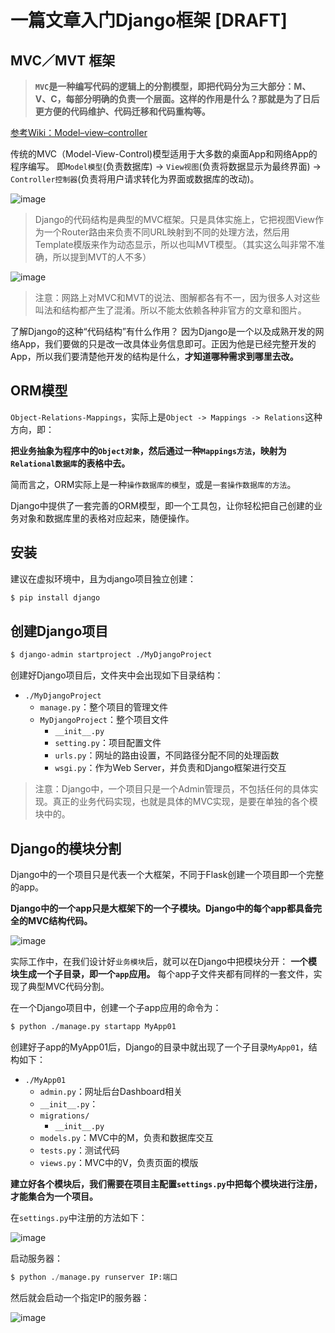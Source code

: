 # 一篇文章入门Django框架 [DRAFT]


## MVC／MVT 框架

> **`MVC`是一种编写代码的逻辑上的分割模型，即把代码分为三大部分：M、V、C，每部分明确的负责一个层面。这样的作用是什么？那就是为了日后更方便的代码维护、代码迁移和代码重构等。**

[参考Wiki：Model–view–controller](https://www.wikiwand.com/en/Model%E2%80%93view%E2%80%93controller)

传统的MVC（Model-View-Control)模型适用于大多数的桌面App和网络App的程序编写。
即`Model模型`(负责数据库) -> `View视图`(负责将数据显示为最终界面) -> `Controller控制器`(负责将用户请求转化为界面或数据库的改动)。


![image](https://user-images.githubusercontent.com/14041622/49124607-0a18aa80-f2f8-11e8-80c8-fe8070fc00e4.png)


> Django的代码结构是典型的MVC框架。只是具体实施上，它把视图View作为一个Router路由来负责不同URL映射到不同的处理方法，然后用Template模版来作为动态显示，所以也叫MVT模型。（其实这么叫非常不准确，所以提到MVT的人不多）

![image](https://user-images.githubusercontent.com/14041622/49125230-4b11be80-f2fa-11e8-8017-9a072d35c80b.png)

> 注意：网路上对MVC和MVT的说法、图解都各有不一，因为很多人对这些叫法和结构都产生了混淆。所以不能太依赖各种非官方的文章和图片。


了解Django的这种“代码结构”有什么作用？
因为Django是一个以及成熟开发的网络App，我们要做的只是改一改具体业务信息即可。正因为他是已经完整开发的App，所以我们要清楚他开发的结构是什么，**才知道哪种需求到哪里去改。**




## ORM模型

`Object-Relations-Mappings`，实际上是`Object -> Mappings -> Relations`这种方向，即：

**把业务抽象为程序中的`Object对象`，然后通过一种`Mappings方法`，映射为`Relational数据库`的表格中去。**

简而言之，ORM实际上是一种`操作数据库的模型`，或是`一套操作数据库的方法`。

Django中提供了一套完善的ORM模型，即一个工具包，让你轻松把自己创建的业务对象和数据库里的表格对应起来，随便操作。




## 安装

建议在虚拟环境中，且为django项目独立创建：
```sh
$ pip install django
```

## 创建Django项目

```sh
$ django-admin startproject ./MyDjangoProject
```

创建好Django项目后，文件夹中会出现如下目录结构：
- `./MyDjangoProject`
    - `manage.py`：整个项目的管理文件
    - `MyDjangoProject`：整个项目文件
        - `__init__.py`
        - `setting.py`：项目配置文件
        - `urls.py`：网址的路由设置，不同路径分配不同的处理函数
        - `wsgi.py`：作为Web Server，并负责和Django框架进行交互

> 注意：Django中，一个项目只是一个Admin管理员，不包括任何的具体实现。真正的业务代码实现，也就是具体的MVC实现，是要在单独的各个模块中的。

## Django的模块分割

Django中的一个项目只是代表一个大框架，不同于Flask创建一个项目即一个完整的app。

**Django中的一个app只是大框架下的一个子模块。Django中的每个app都具备完全的MVC结构代码。**

![image](https://user-images.githubusercontent.com/14041622/49100465-fd239900-f2ae-11e8-943b-b8c12de9f860.png)


实际工作中，在我们设计好`业务模块`后，就可以在Django中把模块分开： **一个模块生成一个子目录，即一个`app`应用。** 每个app子文件夹都有同样的一套文件，实现了典型MVC代码分割。

在一个Django项目中，创建一个子app应用的命令为：
```sh
$ python ./manage.py startapp MyApp01
```
创建好子app的MyApp01后，Django的目录中就出现了一个子目录`MyApp01`，结构如下：
- `./MyApp01`
    - `admin.py`：网址后台Dashboard相关
    - `__init__.py`：
    - `migrations/`
        - `__init__.py`
    - `models.py`：MVC中的M，负责和数据库交互
    - `tests.py`：测试代码
    - `views.py`：MVC中的V，负责页面的模版


**建立好各个模块后，我们需要在项目主配置`settings.py`中把每个模块进行注册，才能集合为一个项目。**

在`settings.py`中注册的方法如下：

![image](https://user-images.githubusercontent.com/14041622/49101464-3957f900-f2b1-11e8-86bc-56db39426a36.png)


启动服务器：
```py
$ python ./manage.py runserver IP:端口
```

然后就会启动一个指定IP的服务器：

![image](https://user-images.githubusercontent.com/14041622/49101587-85a33900-f2b1-11e8-9e11-917f716f3ad5.png)
